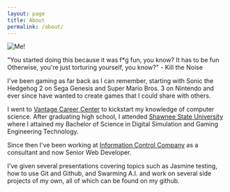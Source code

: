 ```yaml
---
layout: page
title: About
permalink: /about/
---
```

![Me!](../../images/me2.png)

"You started doing this because it was f*g fun, you know?
It has to be fun
Otherwise, you're just torturing yourself, you know?" 
\- Kill the Noise

I've been gaming as far back as I can remember, starting with Sonic the Hedgehog 2 on Sega Genesis and Super Mario Bros. 3
on Nintendo and ever since have wanted to create games that I could share with others. 

I went to [Vantage Career Center](http://vantagecareercenter.com/programs/information-technology/network-systems.aspx)
to kickstart my knowledge of computer science. 
After graduating high school, I attended [Shawnee State University](http://www.shawnee.edu/) where I attained my 
Bachelor of Science in Digital Simulation and Gaming Engineering Technology. 

Since then I've been working at [Information Control Company](http://icctechnology.com/) as a consultant and now 
Senior Web Developer. 

I've given several presentations covering topics such as Jasmine testing, how to use Git and Github, and Swarming 
A.I. and work on several side projects of my own, all of which can be found on my github. 


